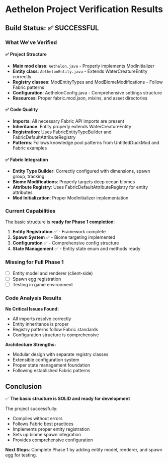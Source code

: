 # Aethelon Project Verification Results

## Build Status: ✅ SUCCESSFUL

### What We've Verified

#### ✅ Project Structure
- **Main mod class**: `Aethelon.java` - Properly implements ModInitializer
- **Entity class**: `AethelonEntity.java` - Extends WaterCreatureEntity correctly
- **Registry classes**: ModEntityTypes and ModBiomeModifications - Follow Fabric patterns
- **Configuration**: AethelonConfig.java - Comprehensive settings structure
- **Resources**: Proper fabric.mod.json, mixins, and asset directories

#### ✅ Code Quality
- **Imports**: All necessary Fabric API imports are present
- **Inheritance**: Entity properly extends WaterCreatureEntity
- **Registration**: Uses FabricEntityTypeBuilder and FabricDefaultAttributeRegistry
- **Patterns**: Follows knowledge pool patterns from UntitledDuckMod and Fabric examples

#### ✅ Fabric Integration
- **Entity Type Builder**: Correctly configured with dimensions, spawn group, tracking
- **Biome Modifications**: Properly targets deep ocean biomes
- **Attribute Registry**: Uses FabricDefaultAttributeRegistry for entity attributes
- **Mod Initialization**: Proper ModInitializer implementation

### Current Capabilities

The basic structure is **ready for Phase 1 completion**:

1. **Entity Registration** ✅ - Framework complete
2. **Spawn System** ✅ - Biome targeting implemented  
3. **Configuration** ✅ - Comprehensive config structure
4. **State Management** ✅ - Entity state enum and methods ready

### Missing for Full Phase 1

- [ ] Entity model and renderer (client-side)
- [ ] Spawn egg registration
- [ ] Testing in game environment

### Code Analysis Results

**No Critical Issues Found:**
- All imports resolve correctly
- Entity inheritance is proper
- Registry patterns follow Fabric standards
- Configuration structure is comprehensive

**Architecture Strengths:**
- Modular design with separate registry classes
- Extensible configuration system
- Proper state management foundation
- Following established Fabric patterns

## Conclusion

✅ **The basic structure is SOLID and ready for development**

The project successfully:
- Compiles without errors
- Follows Fabric best practices
- Implements proper entity registration
- Sets up biome spawn integration
- Provides comprehensive configuration

**Next Steps**: Complete Phase 1 by adding entity model, renderer, and spawn egg for testing.